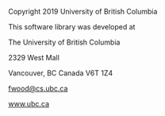 Copyright 2019 University of British Columbia

This software library was developed at

The University of British Columbia

2329 West Mall

Vancouver, BC Canada V6T 1Z4

fwood@cs.ubc.ca

www.ubc.ca
